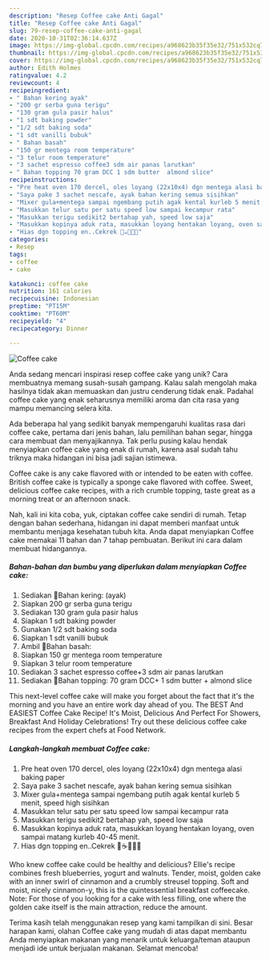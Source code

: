 ```yaml
---
description: "Resep Coffee cake Anti Gagal"
title: "Resep Coffee cake Anti Gagal"
slug: 79-resep-coffee-cake-anti-gagal
date: 2020-10-31T02:36:14.637Z
image: https://img-global.cpcdn.com/recipes/a968623b35f35e32/751x532cq70/coffee-cake-foto-resep-utama.jpg
thumbnail: https://img-global.cpcdn.com/recipes/a968623b35f35e32/751x532cq70/coffee-cake-foto-resep-utama.jpg
cover: https://img-global.cpcdn.com/recipes/a968623b35f35e32/751x532cq70/coffee-cake-foto-resep-utama.jpg
author: Edith Holmes
ratingvalue: 4.2
reviewcount: 4
recipeingredient:
- " Bahan kering ayak"
- "200 gr serba guna terigu"
- "130 gram gula pasir halus"
- "1 sdt baking powder"
- "1/2 sdt baking soda"
- "1 sdt vanilli bubuk"
- " Bahan basah"
- "150 gr mentega room temperature"
- "3 telur room temperature"
- "3 sachet espresso coffee3 sdm air panas larutkan"
- " Bahan topping 70 gram DCC 1 sdm butter  almond slice"
recipeinstructions:
- "Pre heat oven 170 dercel, oles loyang (22x10x4) dgn mentega alasi baking paper"
- "Saya pake 3 sachet nescafe, ayak bahan kering semua sisihkan"
- "Mixer gula+mentega sampai ngembang putih agak kental kurleb 5 menit, speed high sisihkan"
- "Masukkan telur satu per satu speed low sampai kecampur rata"
- "Masukkan terigu sedikit2 bertahap yah, speed low saja"
- "Masukkan kopinya aduk rata, masukkan loyang hentakan loyang, oven sampai matang kurleb 40-45 menit."
- "Hias dgn topping en..Cekrek 📸☕🤎🤎🤎"
categories:
- Resep
tags:
- coffee
- cake

katakunci: coffee cake 
nutrition: 161 calories
recipecuisine: Indonesian
preptime: "PT15M"
cooktime: "PT60M"
recipeyield: "4"
recipecategory: Dinner

---
```



![Coffee cake](https://img-global.cpcdn.com/recipes/a968623b35f35e32/751x532cq70/coffee-cake-foto-resep-utama.jpg)

Anda sedang mencari inspirasi resep coffee cake yang unik? Cara membuatnya memang susah-susah gampang. Kalau salah mengolah maka hasilnya tidak akan memuaskan dan justru cenderung tidak enak. Padahal coffee cake yang enak seharusnya memiliki aroma dan cita rasa yang mampu memancing selera kita.

Ada beberapa hal yang sedikit banyak mempengaruhi kualitas rasa dari coffee cake, pertama dari jenis bahan, lalu pemilihan bahan segar, hingga cara membuat dan menyajikannya. Tak perlu pusing kalau hendak menyiapkan coffee cake yang enak di rumah, karena asal sudah tahu triknya maka hidangan ini bisa jadi sajian istimewa.

Coffee cake is any cake flavored with or intended to be eaten with coffee. British coffee cake is typically a sponge cake flavored with coffee. Sweet, delicious coffee cake recipes, with a rich crumble topping, taste great as a morning treat or an afternoon snack.


Nah, kali ini kita coba, yuk, ciptakan coffee cake sendiri di rumah. Tetap dengan bahan sederhana, hidangan ini dapat memberi manfaat untuk membantu menjaga kesehatan tubuh kita. Anda dapat menyiapkan Coffee cake memakai 11 bahan dan 7 tahap pembuatan. Berikut ini cara dalam membuat hidangannya.

<!--inarticleads1-->

##### Bahan-bahan dan bumbu yang diperlukan dalam menyiapkan Coffee cake:

1. Sediakan  📎Bahan kering: (ayak)
1. Siapkan 200 gr serba guna terigu
1. Sediakan 130 gram gula pasir halus
1. Siapkan 1 sdt baking powder
1. Gunakan 1/2 sdt baking soda
1. Siapkan 1 sdt vanilli bubuk
1. Ambil  📎Bahan basah:
1. Siapkan 150 gr mentega room temperature
1. Siapkan 3 telur room temperature
1. Sediakan 3 sachet espresso coffee+3 sdm air panas larutkan
1. Sediakan  📎Bahan topping: 70 gram DCC+ 1 sdm butter + almond slice


This next-level coffee cake will make you forget about the fact that it&#39;s the morning and you have an entire work day ahead of you. The BEST And EASIEST Coffee Cake Recipe! It&#39;s Moist, Delicious And Perfect For Showers, Breakfast And Holiday Celebrations! Try out these delicious coffee cake recipes from the expert chefs at Food Network. 

<!--inarticleads2-->

##### Langkah-langkah membuat Coffee cake:

1. Pre heat oven 170 dercel, oles loyang (22x10x4) dgn mentega alasi baking paper
1. Saya pake 3 sachet nescafe, ayak bahan kering semua sisihkan
1. Mixer gula+mentega sampai ngembang putih agak kental kurleb 5 menit, speed high sisihkan
1. Masukkan telur satu per satu speed low sampai kecampur rata
1. Masukkan terigu sedikit2 bertahap yah, speed low saja
1. Masukkan kopinya aduk rata, masukkan loyang hentakan loyang, oven sampai matang kurleb 40-45 menit.
1. Hias dgn topping en..Cekrek 📸☕🤎🤎🤎


Who knew coffee cake could be healthy and delicious? Ellie&#39;s recipe combines fresh blueberries, yogurt and walnuts. Tender, moist, golden cake with an inner swirl of cinnamon and a crumbly streusel topping. Soft and moist, nicely cinnamon-y, this is the quintessential breakfast coffeecake. Note: For those of you looking for a cake with less filling, one where the golden cake itself is the main attraction, reduce the amount. 

Terima kasih telah menggunakan resep yang kami tampilkan di sini. Besar harapan kami, olahan Coffee cake yang mudah di atas dapat membantu Anda menyiapkan makanan yang menarik untuk keluarga/teman ataupun menjadi ide untuk berjualan makanan. Selamat mencoba!
